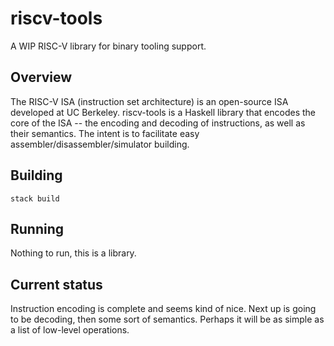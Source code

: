 # riscv-tools

A WIP RISC-V library for binary tooling support.

## Overview
The RISC-V ISA (instruction set architecture) is an open-source ISA developed at UC
Berkeley. riscv-tools is a Haskell library that encodes the core of the ISA -- the
encoding and decoding of instructions, as well as their semantics. The intent is to
facilitate easy assembler/disassembler/simulator building.

## Building

```
stack build
```

## Running

Nothing to run, this is a library.

## Current status
Instruction encoding is complete and seems kind of nice. Next up is going to be
decoding, then some sort of semantics. Perhaps it will be as simple as a list of
low-level operations.
